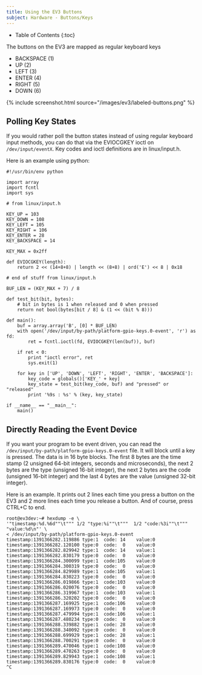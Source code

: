 ```yaml
---
title: Using the EV3 Buttons
subject: Hardware - Buttons/Keys
---
```


* Table of Contents
{:toc}

The buttons on the EV3 are mapped as regular keyboard keys

* BACKSPACE (1)
* UP (2)
* LEFT (3)
* ENTER (4)
* RIGHT (5)
* DOWN (6)

{% include screenshot.html source="/images/ev3/labeled-buttons.png" %}

## Polling Key States

If you would rather poll the button states instead of using regular keyboard input
methods, you can do that via the EVIOCGKEY ioctl on `/dev/input/eventX`.  Key codes
and ioctl definitions are in linux/input.h.

Here is an example using python:

    #!/usr/bin/env python
    
    import array
    import fcntl
    import sys
    
    # from linux/input.h
    
    KEY_UP = 103
    KEY_DOWN = 108
    KEY_LEFT = 105
    KEY_RIGHT = 106
    KEY_ENTER = 28
    KEY_BACKSPACE = 14
    
    KEY_MAX = 0x2ff
    
    def EVIOCGKEY(length):
        return 2 << (14+8+8) | length << (8+8) | ord('E') << 8 | 0x18
    
    # end of stuff from linux/input.h
    
    BUF_LEN = (KEY_MAX + 7) / 8
    
    def test_bit(bit, bytes):
        # bit in bytes is 1 when released and 0 when pressed
        return not bool(bytes[bit / 8] & (1 << (bit % 8)))
    
    def main():
        buf = array.array('B', [0] * BUF_LEN)
        with open('/dev/input/by-path/platform-gpio-keys.0-event', 'r') as fd:
            ret = fcntl.ioctl(fd, EVIOCGKEY(len(buf)), buf)
    
        if ret < 0:
            print "ioctl error", ret
            sys.exit(1)
    
        for key in ['UP', 'DOWN', 'LEFT', 'RIGHT', 'ENTER', 'BACKSPACE']:
            key_code = globals()['KEY_' + key]
            key_state = test_bit(key_code, buf) and "pressed" or "released"
            print '%9s : %s' % (key, key_state)
    
    if __name__ == "__main__":
        main()


## Directly Reading the Event Device

If you want your program to be event driven, you can read the
`/dev/input/by-path/platform-gpio-keys.0-event` file. It will block until a key
is pressed. The data is in 16 byte blocks. The first 8 bytes are the time stamp
(2 unsigned 64-bit integers, seconds and microseconds), the next 2 bytes are the
type (unsigned 16-bit integer), the next 2 bytes are the code (unsigned 16-bit
integer) and the last 4 bytes are the value (unsigned 32-bit integer).

Here is an example. It prints out 2 lines each time you press a button on the
EV3 and 2 more lines each time you release a button. And of course, press CTRL+C
to end.

    root@ev3dev:~# hexdump -e \
    '"timestamp:%d.%6d""\t""" 1/2 "type:%i""\t"""  1/2 "code:%3i""\t"""  "value:%d\n"' \
    < /dev/input/by-path/platform-gpio-keys.0-event 
    timestamp:1391366282.119886 type:1  code: 14    value:0
    timestamp:1391366282.120100 type:0  code:  0    value:0
    timestamp:1391366282.829942 type:1  code: 14    value:1
    timestamp:1391366282.830179 type:0  code:  0    value:0
    timestamp:1391366284.300099 type:1  code:105    value:0
    timestamp:1391366284.300319 type:0  code:  0    value:0
    timestamp:1391366284.829989 type:1  code:105    value:1
    timestamp:1391366284.830223 type:0  code:  0    value:0
    timestamp:1391366286.019866 type:1  code:103    value:0
    timestamp:1391366286.020076 type:0  code:  0    value:0
    timestamp:1391366286.319967 type:1  code:103    value:1
    timestamp:1391366286.320202 type:0  code:  0    value:0
    timestamp:1391366287.169925 type:1  code:106    value:0
    timestamp:1391366287.169973 type:0  code:  0    value:0
    timestamp:1391366287.479994 type:1  code:106    value:1
    timestamp:1391366287.480234 type:0  code:  0    value:0
    timestamp:1391366288.339882 type:1  code: 28    value:0
    timestamp:1391366288.340092 type:0  code:  0    value:0
    timestamp:1391366288.699929 type:1  code: 28    value:1
    timestamp:1391366288.700291 type:0  code:  0    value:0
    timestamp:1391366289.470046 type:1  code:108    value:0
    timestamp:1391366289.470263 type:0  code:  0    value:0
    timestamp:1391366289.829943 type:1  code:108    value:1
    timestamp:1391366289.830176 type:0  code:  0    value:0
    ^C

